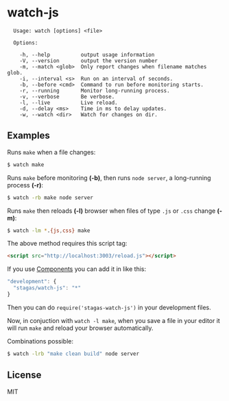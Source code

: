 
# watch-js

```
  Usage: watch [options] <file>

  Options:

    -h, --help          output usage information
    -V, --version       output the version number
    -m, --match <glob>  Only report changes when filename matches glob.
    -i, --interval <s>  Run on an interval of seconds.
    -b, --before <cmd>  Command to run before monitoring starts.
    -r, --running       Monitor long-running process.
    -v, --verbose       Be verbose.
    -l, --live          Live reload.
    -d, --delay <ms>    Time in ms to delay updates.
    -w, --watch <dir>   Watch for changes on dir.
```

## Examples

Runs `make` when a file changes:

```sh
$ watch make
```

Runs `make` before monitoring __(-b)__, then runs `node server`, a long-running process __(-r)__:

```sh
$ watch -rb make node server
```

Runs `make` then reloads __(-l)__ browser when files of type `.js` or `.css` change __(-m)__:

```sh
$ watch -lm *.{js,css} make
```

The above method requires this script tag:

```html
<script src="http://localhost:3003/reload.js"></script>
```

If you use [Components](https://github.com/component/component/wiki/Components)
you can add it in like this:

```js
"development": {
  "stagas/watch-js": "*"
}
```

Then you can do `require('stagas-watch-js')` in your development files.

Now, in conjuction with `watch -l make`, when you save a file in your editor it will run `make` and reload your browser automatically.

Combinations possible:

```sh
$ watch -lrb "make clean build" node server
```

## License

MIT
